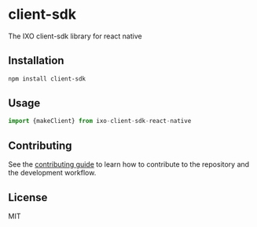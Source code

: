 # client-sdk

The IXO client-sdk library for react native

## Installation

```sh
npm install client-sdk
```

## Usage

```js
import {makeClient} from ixo-client-sdk-react-native

```

## Contributing

See the [contributing guide](CONTRIBUTING.md) to learn how to contribute to the repository and the development workflow.

## License

MIT
